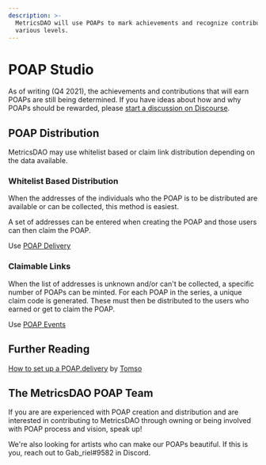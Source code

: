 ```yaml
---
description: >-
  MetricsDAO will use POAPs to mark achievements and recognize contributions at
  various levels.
---
```


# POAP Studio

As of writing (Q4 2021), the achievements and contributions that will earn POAPs are still being determined. If you have ideas about how and why POAPs should be rewarded, please [start a discussion on Discourse](https://discourse.metricsdao.xyz/c/metricsdao/5).&#x20;

## POAP Distribution

MetricsDAO may use whitelist based or claim link distribution depending on the data available.

### Whitelist Based Distribution

When the addresses of the individuals who the POAP is to be distributed are available or can be collected, this method is easiest.

A set of addresses can be entered when creating the POAP and those users can then claim the POAP.

Use [POAP Delivery](https://app.poap.xyz/admin/deliveries/new)&#x20;

### Claimable Links

When the list of addresses is unknown and/or can't be collected, a specific number of POAPs can be minted. For each POAP in the series, a unique claim code is generated. These must then be distributed to the users who earned or get to claim the POAP.

Use [POAP Events](https://app.poap.xyz/admin/events/new)

## Further Reading

[How to set up a POAP.delivery](https://tomso11.medium.com/how-to-set-up-a-poap-delivery-55332172193c) by [Tomso](https://tomso11.medium.com/)

## The MetricsDAO POAP Team

If you are are experienced with POAP creation and distribution and are interested in contributing to MetricsDAO through owning or being involved with POAP process and vision, speak up!

We're also looking for artists who can make our POAPs beautiful. If this is you, reach out to Gab\_riel#9582 in Discord.
